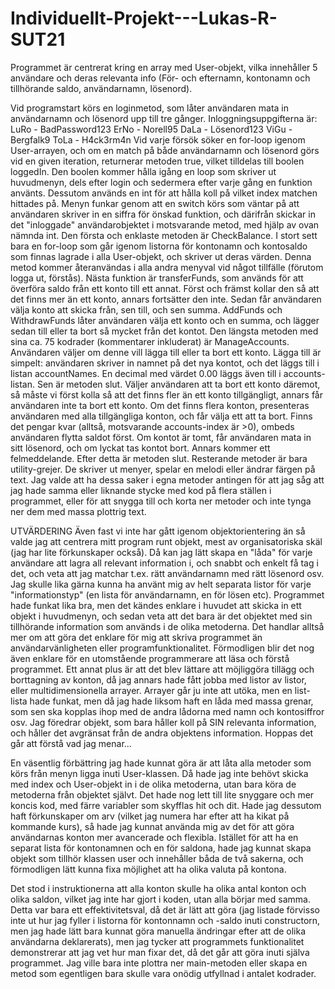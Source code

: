 # Individuellt-Projekt---Lukas-R-SUT21

Programmet är centrerat kring en array med User-objekt, vilka innehåller 5 användare och deras relevanta info (För- och efternamn, 
kontonamn och tillhörande saldo, användarnamn, lösenord).

Vid programstart körs en loginmetod, som låter användaren mata in användarnamn och lösenord upp till tre gånger. 
Inloggningsuppgifterna är:
LuRo - BadPassword123
ErNo - Norell95
DaLa - Lösenord123
ViGu - Bergfalk9
ToLa - H4ck3rm4n
Vid varje försök söker en for-loop igenom User-arrayen, och om en match på både användarnamn och lösenord görs vid en given iteration, returnerar metoden true, 
vilket tilldelas till boolen loggedIn. Den boolen kommer hålla igång en loop som skriver ut huvudmenyn, dels efter login och sedermera efter varje gång en funktion använts.
Dessutom används en int för att hålla koll på vilket index matchen hittades på.
Menyn funkar genom att en switch körs som väntar på att användaren skriver in en siffra för önskad funktion, 
och därifrån skickar in det "inloggade" användarobjektet i motsvarande metod, med hjälp av ovan nämnda int.
Den första och enklaste metoden är CheckBalance. I stort sett bara en for-loop som går igenom listorna för kontonamn och kontosaldo som finnas lagrade i alla User-objekt,
och skriver ut deras värden. Denna metod kommer återanvändas i alla andra menyval vid något tillfälle (förutom logga ut, förstås). 
Nästa funktion är transferFunds, som används för att överföra saldo från ett konto till ett annat. Först och främst kollar den så att det finns mer än ett konto,
annars fortsätter den inte. Sedan får användaren välja konto att skicka från, sen till, och sen summa. 
AddFunds och WithdrawFunds låter användaren välja ett konto och en summa, och lägger sedan till eller ta bort så mycket från det kontot.
Den längsta metoden med sina ca. 75 kodrader (kommentarer inkluderat) är ManageAccounts. Användaren väljer om denne vill lägga till eller ta bort ett konto.
Lägga till är simpelt: användaren skriver in namnet på det nya kontot, och det läggs till i listan accountNames. En decimal med värdet 0.00 läggs även till
i accounts-listan. Sen är metoden slut. Väljer användaren att ta bort ett konto däremot, så måste vi först kolla så att det finns fler än ett konto tillgängligt, 
annars får användaren inte ta bort ett konto. Om det finns flera konton, presenteras användaren med alla tillgängliga konton, och får välja ett att ta bort. Finns det pengar kvar (alltså, motsvarande accounts-index är >0), ombeds användaren flytta saldot först. Om kontot är tomt, får användaren mata in sitt lösenord, och om lyckat tas kontot bort.
Annars kommer ett felmeddelande. Efter detta är metoden slut. 
Resterande metoder är bara utility-grejer. De skriver ut menyer, spelar en melodi eller ändrar färgen på text. Jag valde att ha dessa saker i egna metoder antingen för
att jag såg att jag hade samma eller liknande stycke med kod på flera ställen i programmet, eller för att snygga till och korta ner metoder och inte tynga ner dem
med massa plottrig text.


UTVÄRDERING
Även fast vi inte har gått igenom objektorientering än så valde jag att centrera mitt program runt objekt, mest av organisatoriska skäl (jag har lite förkunskaper också). 
Då kan jag lätt skapa en "låda" för varje användare att lagra all relevant information i, och snabbt och enkelt få tag i det, 
och veta att jag matchar t.ex. rätt användarnamn med rätt lösenord osv.
Jag skulle lika gärna kunna ha använt mig av helt separata listor för varje "informationstyp" (en lista för användarnamn, en för lösen etc). Programmet hade funkat lika bra,
men det kändes enklare i huvudet att skicka in ett objekt i huvudmenyn, och sedan veta att det bara är det objektet med sin tillhörande information som används i 
de olika metoderna. Det handlar alltså mer om att göra det enklare för mig att skriva programmet än användarvänligheten eller programfunktionalitet. Förmodligen blir det nog även enklare för en utomstående programmerare att läsa och förstå programmet. 
Ett annat plus är att det blev lättare att möjliggöra tillägg och borttagning av konton, då jag annars hade fått jobba med listor av listor, eller multidimensionella arrayer. 
Arrayer går ju inte att utöka, men en list-lista hade funkat, men då jag hade liksom haft en låda med massa grenar, som sen ska kopplas ihop med de andra lådorna med namn och 
kontosiffror osv. Jag föredrar objekt, som bara håller koll på SIN relevanta information, och håller det avgränsat från de andra objektens information. 
Hoppas det går att förstå vad jag menar...

En väsentlig förbättring jag hade kunnat göra är att låta alla metoder som körs från menyn ligga inuti User-klassen. Då hade jag inte behövt skicka med index och User-objekt
in i de olika metoderna, utan bara köra de metoderna från objektet självt. Det hade nog lett till lite snyggare och mer koncis kod,  med färre variabler som skyfflas hit och dit. 
Hade jag dessutom haft förkunskaper om arv (vilket jag numera har efter att ha kikat på kommande kurs), så hade jag kunnat använda mig av det för att göra användarnas
konton mer avancerade och flexibla. Istället  för att ha en separat lista för kontonamnen och en för saldona, hade jag kunnat skapa objekt som tillhör klassen user 
och innehåller båda de två sakerna, och förmodligen lätt kunna fixa möjlighet att ha olika valuta på kontona. 

Det stod i instruktionerna att alla konton skulle ha olika antal konton och olika saldon, vilket jag inte har gjort i koden, utan alla börjar med samma. 
Detta var bara ett effektivitetsval, då det är lätt att göra (jag listade förvisso inte ut hur jag fyller i listorna för kontonnamn och -saldo inuti constructorn, 
men jag hade lätt bara kunnat göra manuella ändringar efter att de olika användarna deklarerats), men jag tycker att programmets funktionalitet demonstrerar att jag vet hur
man fixar det, då det går att göra inuti själva programmet. Jag ville bara inte plottra ner main-metoden eller skapa en metod som egentligen bara skulle vara 
onödig utfyllnad i antalet kodrader. 
